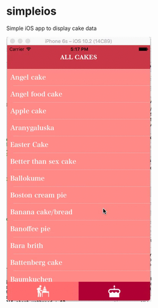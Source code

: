 simpleios
=========

Simple iOS app to display cake data


![alt text](https://github.com/lousanna/simpleios/blob/master/cakeapp.gif "Cakes")
